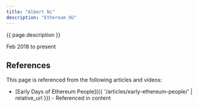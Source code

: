 ```yaml
---
title: "Albert Ni"
description: "Ethereum OG"
---
```


{{ page.description }}

Feb 2018 to present

## References

This page is referenced from the following articles and videos:

- [Early Days of Ethereum People]({{ '/articles/early-ethereum-people/' | relative_url }}) - Referenced in content
